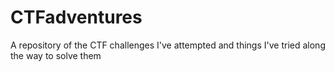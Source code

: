 # CTFadventures
A repository of the CTF challenges I've attempted and things I've tried along the way to solve them
